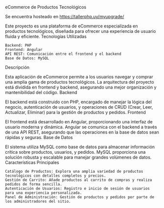 eCommerce de Productos Tecnológicos

Se encuentra hosteado en https://tallerphp.uy/myupgrade/

Este proyecto es una plataforma de eCommerce especializada en productos tecnológicos, diseñada para ofrecer una experiencia de usuario fluida y eficiente.
Tecnologías Utilizadas

    Backend: PHP
    Frontend: Angular
    API REST: Comunicación entre el frontend y el backend
    Base de Datos: MySQL

Descripción

Esta aplicación de eCommerce permite a los usuarios navegar y comprar una amplia gama de productos tecnológicos. La arquitectura del proyecto está dividida en frontend y backend, asegurando una mejor organización y mantenibilidad del código.
Backend

El backend está construido con PHP, encargado de manejar la lógica del negocio, autenticación de usuarios, y operaciones de CRUD (Crear, Leer, Actualizar, Eliminar) para la gestión de productos y pedidos.
Frontend

El frontend está desarrollado en Angular, proporcionando una interfaz de usuario moderna y dinámica. Angular se comunica con el backend a través de una API REST, asegurando que las operaciones en la base de datos sean rápidas y seguras.
Base de Datos

El sistema utiliza MySQL como base de datos para almacenar información crítica sobre productos, usuarios, y pedidos. MySQL proporciona una solución robusta y escalable para manejar grandes volúmenes de datos.
Características Principales

    Catálogo de Productos: Explora una amplia variedad de productos tecnológicos con detalles completos y precios.
    Gestión de Carrito: Añade productos al carrito de compras y realiza pedidos de forma sencilla.
    Autenticación de Usuarios: Registro e inicio de sesión de usuarios para una experiencia personalizada.
    Panel de Administración: Gestión de productos y pedidos por parte de los administradores del sitio.
